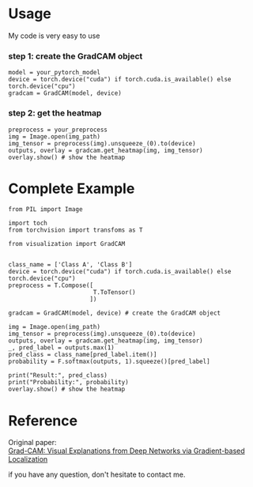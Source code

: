 # Usage
My code is very easy to use

### step 1: create the GradCAM object
```
model = your_pytorch_model
device = torch.device("cuda") if torch.cuda.is_available() else torch.device("cpu") 
gradcam = GradCAM(model, device)
```
### step 2: get the heatmap
```
preprocess = your_preprocess
img = Image.open(img_path)  
img_tensor = preprocess(img).unsqueeze_(0).to(device)  
outputs, overlay = gradcam.get_heatmap(img, img_tensor)
overlay.show() # show the heatmap
```

# Complete Example
```
from PIL import Image

import toch
from torchvision import transfoms as T

from visualization import GradCAM


class_name = ['Class A', 'Class B']
device = torch.device("cuda") if torch.cuda.is_available() else torch.device("cpu")  
preprocess = T.Compose([
                        T.ToTensor()
                       ])  

gradcam = GradCAM(model, device) # create the GradCAM object  

img = Image.open(img_path)  
img_tensor = preprocess(img).unsqueeze_(0).to(device)  
outputs, overlay = gradcam.get_heatmap(img, img_tensor)
_, pred_label = outputs.max(1)
pred_class = class_name[pred_label.item()]
probability = F.softmax(outputs, 1).squeeze()[pred_label]

print("Result:", pred_class)
print("Probability:", probability)
overlay.show() # show the heatmap
```

# Reference
Original paper:  
[Grad-CAM: Visual Explanations from Deep Networks via Gradient-based Localization](https://arxiv.org/abs/1610.02391)  

if you have any question, don't hesitate to contact me.  
